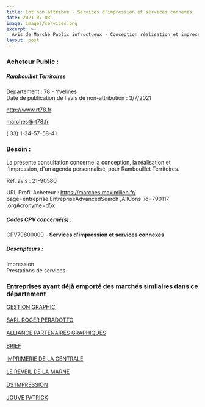```yaml
---
title: Lot non attribué - Services d'impression et services connexes
date: 2021-07-03
image: images/services.png
excerpt: >-
  Avis de Marché Public infructueux - Conception réalisation et impression d'un agenda financé par l'insertion publicitaire
layout: post
---
```


### Acheteur Public :
##### Rambouillet Territoires
Département : 78 - Yvelines<br/>
Date de publication de l'avis de non-attribution : 3/7/2021


http://www.rt78.fr

marches@rt78.fr

( 33) 1-34-57-58-41
### Besoin :

La présente consultation concerne la conception, la réalisation et l'impression, d'un agenda personnalisé, pour Rambouillet Territoires.

Ref. avis : 21-90580

URL Profil Acheteur : https://marches.maximilien.fr/ page=entreprise.EntrepriseAdvancedSearch ,AllCons ,id=790117 ,orgAcronyme=d5x

##### Codes CPV concerné(s) :
CPV79800000 - **Services d'impression et services connexes** <br/>

##### Descripteurs :
Impression <br/>
Prestations de services <br/>

### Entreprises ayant déjà emporté des marchés similaires dans ce département
<a href="/entreprise-546/siren-318147352">GESTION GRAPHIC</a><br/><br/>
<a href="/entreprise-546/siren-324262492">SARL ROGER PERADOTTO</a><br/><br/>
<a href="/entreprise-548/siren-339132748">ALLIANCE PARTENAIRES GRAPHIQUES</a><br/><br/>
<a href="/entreprise-551/siren-354062648">BRIEF</a><br/><br/>
<a href="/entreprise-551/siren-358201267">IMPRIMERIE DE LA CENTRALE</a><br/><br/>
<a href="/entreprise-561/siren-442504684">LE REVEIL DE LA MARNE</a><br/><br/>
<a href="/entreprise-563/siren-450655543">DS IMPRESSION</a><br/><br/>
<a href="/entreprise-574/siren-750462020">JOUVE PATRICK</a><br/><br/>
